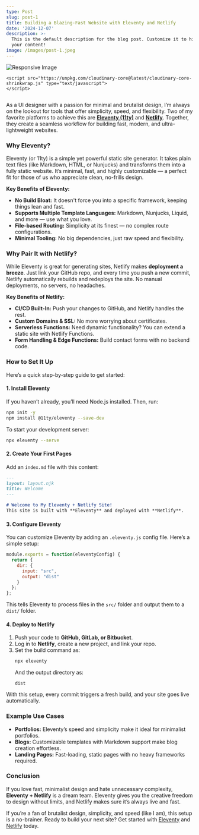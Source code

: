 ```yaml
---
type: Post
slug: post-1
title: Building a Blazing-Fast Website with Eleventy and Netlify
date: '2024-12-07'
description: >-
  This is the default description for the blog post. Customize it to highlight
  your content!
image: /images/post-1.jpeg
---
```

<div class="shadow-wrapper">
<picture class="responsive-picture">
  <source type="image/jxl" sizes="100vw"
          srcset="
            https://res.cloudinary.com/paulapplegate-com/image/upload/dpr_1.0/c_fill,g_auto/c_scale,w_1800/e_shadow:75,x_20,y_20/v1748487942/tfwjdlmu8qnttycbukzw.jxl 1800w,
            https://res.cloudinary.com/paulapplegate-com/image/upload/dpr_2.0/c_fill,g_auto/c_scale,w_1800/e_shadow:75,x_20,y_20/v1748487942/tfwjdlmu8qnttycbukzw.jxl 3600w,
            https://res.cloudinary.com/paulapplegate-com/image/upload/dpr_1.0/c_fill,g_auto/c_scale,w_1795/e_shadow:75,x_20,y_20/v1748487942/tfwjdlmu8qnttycbukzw.jxl 1795w,
            https://res.cloudinary.com/paulapplegate-com/image/upload/dpr_2.0/c_fill,g_auto/c_scale,w_1795/e_shadow:75,x_20,y_20/v1748487942/tfwjdlmu8qnttycbukzw.jxl 3590w,
            https://res.cloudinary.com/paulapplegate-com/image/upload/dpr_1.0/c_fill,g_auto/c_scale,w_1764/e_shadow:75,x_20,y_20/v1748487942/tfwjdlmu8qnttycbukzw.jxl 1764w,
            https://res.cloudinary.com/paulapplegate-com/image/upload/dpr_2.0/c_fill,g_auto/c_scale,w_1764/e_shadow:75,x_20,y_20/v1748487942/tfwjdlmu8qnttycbukzw.jxl 3528w,
            https://res.cloudinary.com/paulapplegate-com/image/upload/dpr_1.0/c_fill,g_auto/c_scale,w_1752/e_shadow:75,x_20,y_20/v1748487942/tfwjdlmu8qnttycbukzw.jxl 1752w,
            https://res.cloudinary.com/paulapplegate-com/image/upload/dpr_2.0/c_fill,g_auto/c_scale,w_1752/e_shadow:75,x_20,y_20/v1748487942/tfwjdlmu8qnttycbukzw.jxl 3504w,
            https://res.cloudinary.com/paulapplegate-com/image/upload/dpr_1.0/c_fill,g_auto/c_scale,w_1662/e_shadow:75,x_20,y_20/v1748487942/tfwjdlmu8qnttycbukzw.jxl 1662w,
            https://res.cloudinary.com/paulapplegate-com/image/upload/dpr_2.0/c_fill,g_auto/c_scale,w_1662/e_shadow:75,x_20,y_20/v1748487942/tfwjdlmu8qnttycbukzw.jxl 3324w,
            https://res.cloudinary.com/paulapplegate-com/image/upload/dpr_1.0/c_fill,g_auto/c_scale,w_1532/e_shadow:75,x_20,y_20/v1748487942/tfwjdlmu8qnttycbukzw.jxl 1532w,
            https://res.cloudinary.com/paulapplegate-com/image/upload/dpr_2.0/c_fill,g_auto/c_scale,w_1532/e_shadow:75,x_20,y_20/v1748487942/tfwjdlmu8qnttycbukzw.jxl 3064w,
            https://res.cloudinary.com/paulapplegate-com/image/upload/dpr_1.0/c_fill,g_auto/c_scale,w_1453/e_shadow:75,x_20,y_20/v1748487942/tfwjdlmu8qnttycbukzw.jxl 1453w,
            https://res.cloudinary.com/paulapplegate-com/image/upload/dpr_2.0/c_fill,g_auto/c_scale,w_1453/e_shadow:75,x_20,y_20/v1748487942/tfwjdlmu8qnttycbukzw.jxl 2906w,
            https://res.cloudinary.com/paulapplegate-com/image/upload/dpr_1.0/c_fill,g_auto/c_scale,w_1366/e_shadow:75,x_20,y_20/v1748487942/tfwjdlmu8qnttycbukzw.jxl 1366w,
            https://res.cloudinary.com/paulapplegate-com/image/upload/dpr_2.0/c_fill,g_auto/c_scale,w_1366/e_shadow:75,x_20,y_20/v1748487942/tfwjdlmu8qnttycbukzw.jxl 2732w,
            https://res.cloudinary.com/paulapplegate-com/image/upload/dpr_1.0/c_fill,g_auto/c_scale,w_1266/e_shadow:75,x_20,y_20/v1748487942/tfwjdlmu8qnttycbukzw.jxl 1266w,
            https://res.cloudinary.com/paulapplegate-com/image/upload/dpr_2.0/c_fill,g_auto/c_scale,w_1266/e_shadow:75,x_20,y_20/v1748487942/tfwjdlmu8qnttycbukzw.jxl 2532w,
            https://res.cloudinary.com/paulapplegate-com/image/upload/dpr_1.0/c_fill,g_auto/c_scale,w_1122/e_shadow:75,x_20,y_20/v1748487942/tfwjdlmu8qnttycbukzw.jxl 1122w,
            https://res.cloudinary.com/paulapplegate-com/image/upload/dpr_2.0/c_fill,g_auto/c_scale,w_1122/e_shadow:75,x_20,y_20/v1748487942/tfwjdlmu8qnttycbukzw.jxl 2244w,
            https://res.cloudinary.com/paulapplegate-com/image/upload/dpr_1.0/c_fill,g_auto/c_scale,w_1114/e_shadow:75,x_20,y_20/v1748487942/tfwjdlmu8qnttycbukzw.jxl 1114w,
            https://res.cloudinary.com/paulapplegate-com/image/upload/dpr_2.0/c_fill,g_auto/c_scale,w_1114/e_shadow:75,x_20,y_20/v1748487942/tfwjdlmu8qnttycbukzw.jxl 2228w,
            https://res.cloudinary.com/paulapplegate-com/image/upload/dpr_1.0/c_fill,g_auto/c_scale,w_922/e_shadow:75,x_20,y_20/v1748487942/tfwjdlmu8qnttycbukzw.jxl 922w,
            https://res.cloudinary.com/paulapplegate-com/image/upload/dpr_2.0/c_fill,g_auto/c_scale,w_922/e_shadow:75,x_20,y_20/v1748487942/tfwjdlmu8qnttycbukzw.jxl 1844w,
            https://res.cloudinary.com/paulapplegate-com/image/upload/dpr_1.0/c_fill,g_auto/c_scale,w_893/e_shadow:75,x_20,y_20/v1748487942/tfwjdlmu8qnttycbukzw.jxl 893w,
            https://res.cloudinary.com/paulapplegate-com/image/upload/dpr_2.0/c_fill,g_auto/c_scale,w_893/e_shadow:75,x_20,y_20/v1748487942/tfwjdlmu8qnttycbukzw.jxl 1786w,
            https://res.cloudinary.com/paulapplegate-com/image/upload/dpr_1.0/c_fill,g_auto/c_scale,w_513/e_shadow:75,x_20,y_20/v1748487942/tfwjdlmu8qnttycbukzw.jxl 513w,
            https://res.cloudinary.com/paulapplegate-com/image/upload/dpr_2.0/c_fill,g_auto/c_scale,w_513/e_shadow:75,x_20,y_20/v1748487942/tfwjdlmu8qnttycbukzw.jxl 1026w,
            https://res.cloudinary.com/paulapplegate-com/image/upload/dpr_1.0/c_fill,g_auto/c_scale,w_275/e_shadow:75,x_20,y_20/v1748487942/tfwjdlmu8qnttycbukzw.jxl 275w,
            https://res.cloudinary.com/paulapplegate-com/image/upload/dpr_2.0/c_fill,g_auto/c_scale,w_275/e_shadow:75,x_20,y_20/v1748487942/tfwjdlmu8qnttycbukzw.jxl 550w
          ">
  <source type="image/avif" sizes="100vw"
          srcset="
            https://res.cloudinary.com/paulapplegate-com/image/upload/dpr_1.0/c_fill,g_auto/c_scale,w_1800/e_shadow:75,x_20,y_20/v1748487942/tfwjdlmu8qnttycbukzw.avif 1800w,
            https://res.cloudinary.com/paulapplegate-com/image/upload/dpr_2.0/c_fill,g_auto/c_scale,w_1800/e_shadow:75,x_20,y_20/v1748487942/tfwjdlmu8qnttycbukzw.avif 3600w,
            https://res.cloudinary.com/paulapplegate-com/image/upload/dpr_1.0/c_fill,g_auto/c_scale,w_1795/e_shadow:75,x_20,y_20/v1748487942/tfwjdlmu8qnttycbukzw.avif 1795w,
            https://res.cloudinary.com/paulapplegate-com/image/upload/dpr_2.0/c_fill,g_auto/c_scale,w_1795/e_shadow:75,x_20,y_20/v1748487942/tfwjdlmu8qnttycbukzw.avif 3590w,
            https://res.cloudinary.com/paulapplegate-com/image/upload/dpr_1.0/c_fill,g_auto/c_scale,w_1764/e_shadow:75,x_20,y_20/v1748487942/tfwjdlmu8qnttycbukzw.avif 1764w,
            https://res.cloudinary.com/paulapplegate-com/image/upload/dpr_2.0/c_fill,g_auto/c_scale,w_1764/e_shadow:75,x_20,y_20/v1748487942/tfwjdlmu8qnttycbukzw.avif 3528w,
            https://res.cloudinary.com/paulapplegate-com/image/upload/dpr_1.0/c_fill,g_auto/c_scale,w_1752/e_shadow:75,x_20,y_20/v1748487942/tfwjdlmu8qnttycbukzw.avif 1752w,
            https://res.cloudinary.com/paulapplegate-com/image/upload/dpr_2.0/c_fill,g_auto/c_scale,w_1752/e_shadow:75,x_20,y_20/v1748487942/tfwjdlmu8qnttycbukzw.avif 3504w,
            https://res.cloudinary.com/paulapplegate-com/image/upload/dpr_1.0/c_fill,g_auto/c_scale,w_1662/e_shadow:75,x_20,y_20/v1748487942/tfwjdlmu8qnttycbukzw.avif 1662w,
            https://res.cloudinary.com/paulapplegate-com/image/upload/dpr_2.0/c_fill,g_auto/c_scale,w_1662/e_shadow:75,x_20,y_20/v1748487942/tfwjdlmu8qnttycbukzw.avif 3324w,
            https://res.cloudinary.com/paulapplegate-com/image/upload/dpr_1.0/c_fill,g_auto/c_scale,w_1532/e_shadow:75,x_20,y_20/v1748487942/tfwjdlmu8qnttycbukzw.avif 1532w,
            https://res.cloudinary.com/paulapplegate-com/image/upload/dpr_2.0/c_fill,g_auto/c_scale,w_1532/e_shadow:75,x_20,y_20/v1748487942/tfwjdlmu8qnttycbukzw.avif 3064w,
            https://res.cloudinary.com/paulapplegate-com/image/upload/dpr_1.0/c_fill,g_auto/c_scale,w_1453/e_shadow:75,x_20,y_20/v1748487942/tfwjdlmu8qnttycbukzw.avif 1453w,
            https://res.cloudinary.com/paulapplegate-com/image/upload/dpr_2.0/c_fill,g_auto/c_scale,w_1453/e_shadow:75,x_20,y_20/v1748487942/tfwjdlmu8qnttycbukzw.avif 2906w,
            https://res.cloudinary.com/paulapplegate-com/image/upload/dpr_1.0/c_fill,g_auto/c_scale,w_1366/e_shadow:75,x_20,y_20/v1748487942/tfwjdlmu8qnttycbukzw.avif 1366w,
            https://res.cloudinary.com/paulapplegate-com/image/upload/dpr_2.0/c_fill,g_auto/c_scale,w_1366/e_shadow:75,x_20,y_20/v1748487942/tfwjdlmu8qnttycbukzw.avif 2732w,
            https://res.cloudinary.com/paulapplegate-com/image/upload/dpr_1.0/c_fill,g_auto/c_scale,w_1266/e_shadow:75,x_20,y_20/v1748487942/tfwjdlmu8qnttycbukzw.avif 1266w,
            https://res.cloudinary.com/paulapplegate-com/image/upload/dpr_2.0/c_fill,g_auto/c_scale,w_1266/e_shadow:75,x_20,y_20/v1748487942/tfwjdlmu8qnttycbukzw.avif 2532w,
            https://res.cloudinary.com/paulapplegate-com/image/upload/dpr_1.0/c_fill,g_auto/c_scale,w_1122/e_shadow:75,x_20,y_20/v1748487942/tfwjdlmu8qnttycbukzw.avif 1122w,
            https://res.cloudinary.com/paulapplegate-com/image/upload/dpr_2.0/c_fill,g_auto/c_scale,w_1122/e_shadow:75,x_20,y_20/v1748487942/tfwjdlmu8qnttycbukzw.avif 2244w,
            https://res.cloudinary.com/paulapplegate-com/image/upload/dpr_1.0/c_fill,g_auto/c_scale,w_1114/e_shadow:75,x_20,y_20/v1748487942/tfwjdlmu8qnttycbukzw.avif 1114w,
            https://res.cloudinary.com/paulapplegate-com/image/upload/dpr_2.0/c_fill,g_auto/c_scale,w_1114/e_shadow:75,x_20,y_20/v1748487942/tfwjdlmu8qnttycbukzw.avif 2228w,
            https://res.cloudinary.com/paulapplegate-com/image/upload/dpr_1.0/c_fill,g_auto/c_scale,w_922/e_shadow:75,x_20,y_20/v1748487942/tfwjdlmu8qnttycbukzw.avif 922w,
            https://res.cloudinary.com/paulapplegate-com/image/upload/dpr_2.0/c_fill,g_auto/c_scale,w_922/e_shadow:75,x_20,y_20/v1748487942/tfwjdlmu8qnttycbukzw.avif 1844w,
            https://res.cloudinary.com/paulapplegate-com/image/upload/dpr_1.0/c_fill,g_auto/c_scale,w_893/e_shadow:75,x_20,y_20/v1748487942/tfwjdlmu8qnttycbukzw.avif 893w,
            https://res.cloudinary.com/paulapplegate-com/image/upload/dpr_2.0/c_fill,g_auto/c_scale,w_893/e_shadow:75,x_20,y_20/v1748487942/tfwjdlmu8qnttycbukzw.avif 1786w,
            https://res.cloudinary.com/paulapplegate-com/image/upload/dpr_1.0/c_fill,g_auto/c_scale,w_513/e_shadow:75,x_20,y_20/v1748487942/tfwjdlmu8qnttycbukzw.avif 513w,
            https://res.cloudinary.com/paulapplegate-com/image/upload/dpr_2.0/c_fill,g_auto/c_scale,w_513/e_shadow:75,x_20,y_20/v1748487942/tfwjdlmu8qnttycbukzw.avif 1026w,
            https://res.cloudinary.com/paulapplegate-com/image/upload/dpr_1.0/c_fill,g_auto/c_scale,w_275/e_shadow:75,x_20,y_20/v1748487942/tfwjdlmu8qnttycbukzw.avif 275w,
            https://res.cloudinary.com/paulapplegate-com/image/upload/dpr_2.0/c_fill,g_auto/c_scale,w_275/e_shadow:75,x_20,y_20/v1748487942/tfwjdlmu8qnttycbukzw.avif 550w
          ">
  <source type="image/jpeg" sizes="100vw"
          srcset="
            https://res.cloudinary.com/paulapplegate-com/image/upload/dpr_1.0/c_fill,g_auto/c_scale,w_1800/e_shadow:75,x_20,y_20/v1748487942/tfwjdlmu8qnttycbukzw.jpeg 1800w,
            https://res.cloudinary.com/paulapplegate-com/image/upload/dpr_2.0/c_fill,g_auto/c_scale,w_1800/e_shadow:75,x_20,y_20/v1748487942/tfwjdlmu8qnttycbukzw.jpeg 3600w,
            https://res.cloudinary.com/paulapplegate-com/image/upload/dpr_1.0/c_fill,g_auto/c_scale,w_1795/e_shadow:75,x_20,y_20/v1748487942/tfwjdlmu8qnttycbukzw.jpeg 1795w,
            https://res.cloudinary.com/paulapplegate-com/image/upload/dpr_2.0/c_fill,g_auto/c_scale,w_1795/e_shadow:75,x_20,y_20/v1748487942/tfwjdlmu8qnttycbukzw.jpeg 3590w,
            https://res.cloudinary.com/paulapplegate-com/image/upload/dpr_1.0/c_fill,g_auto/c_scale,w_1764/e_shadow:75,x_20,y_20/v1748487942/tfwjdlmu8qnttycbukzw.jpeg 1764w,
            https://res.cloudinary.com/paulapplegate-com/image/upload/dpr_2.0/c_fill,g_auto/c_scale,w_1764/e_shadow:75,x_20,y_20/v1748487942/tfwjdlmu8qnttycbukzw.jpeg 3528w,
            https://res.cloudinary.com/paulapplegate-com/image/upload/dpr_1.0/c_fill,g_auto/c_scale,w_1752/e_shadow:75,x_20,y_20/v1748487942/tfwjdlmu8qnttycbukzw.jpeg 1752w,
            https://res.cloudinary.com/paulapplegate-com/image/upload/dpr_2.0/c_fill,g_auto/c_scale,w_1752/e_shadow:75,x_20,y_20/v1748487942/tfwjdlmu8qnttycbukzw.jpeg 3504w,
            https://res.cloudinary.com/paulapplegate-com/image/upload/dpr_1.0/c_fill,g_auto/c_scale,w_1662/e_shadow:75,x_20,y_20/v1748487942/tfwjdlmu8qnttycbukzw.jpeg 1662w,
            https://res.cloudinary.com/paulapplegate-com/image/upload/dpr_2.0/c_fill,g_auto/c_scale,w_1662/e_shadow:75,x_20,y_20/v1748487942/tfwjdlmu8qnttycbukzw.jpeg 3324w,
            https://res.cloudinary.com/paulapplegate-com/image/upload/dpr_1.0/c_fill,g_auto/c_scale,w_1532/e_shadow:75,x_20,y_20/v1748487942/tfwjdlmu8qnttycbukzw.jpeg 1532w,
            https://res.cloudinary.com/paulapplegate-com/image/upload/dpr_2.0/c_fill,g_auto/c_scale,w_1532/e_shadow:75,x_20,y_20/v1748487942/tfwjdlmu8qnttycbukzw.jpeg 3064w,
            https://res.cloudinary.com/paulapplegate-com/image/upload/dpr_1.0/c_fill,g_auto/c_scale,w_1453/e_shadow:75,x_20,y_20/v1748487942/tfwjdlmu8qnttycbukzw.jpeg 1453w,
            https://res.cloudinary.com/paulapplegate-com/image/upload/dpr_2.0/c_fill,g_auto/c_scale,w_1453/e_shadow:75,x_20,y_20/v1748487942/tfwjdlmu8qnttycbukzw.jpeg 2906w,
            https://res.cloudinary.com/paulapplegate-com/image/upload/dpr_1.0/c_fill,g_auto/c_scale,w_1366/e_shadow:75,x_20,y_20/v1748487942/tfwjdlmu8qnttycbukzw.jpeg 1366w,
            https://res.cloudinary.com/paulapplegate-com/image/upload/dpr_2.0/c_fill,g_auto/c_scale,w_1366/e_shadow:75,x_20,y_20/v1748487942/tfwjdlmu8qnttycbukzw.jpeg 2732w,
            https://res.cloudinary.com/paulapplegate-com/image/upload/dpr_1.0/c_fill,g_auto/c_scale,w_1266/e_shadow:75,x_20,y_20/v1748487942/tfwjdlmu8qnttycbukzw.jpeg 1266w,
            https://res.cloudinary.com/paulapplegate-com/image/upload/dpr_2.0/c_fill,g_auto/c_scale,w_1266/e_shadow:75,x_20,y_20/v1748487942/tfwjdlmu8qnttycbukzw.jpeg 2532w,
            https://res.cloudinary.com/paulapplegate-com/image/upload/dpr_1.0/c_fill,g_auto/c_scale,w_1122/e_shadow:75,x_20,y_20/v1748487942/tfwjdlmu8qnttycbukzw.jpeg 1122w,
            https://res.cloudinary.com/paulapplegate-com/image/upload/dpr_2.0/c_fill,g_auto/c_scale,w_1122/e_shadow:75,x_20,y_20/v1748487942/tfwjdlmu8qnttycbukzw.jpeg 2244w,
            https://res.cloudinary.com/paulapplegate-com/image/upload/dpr_1.0/c_fill,g_auto/c_scale,w_1114/e_shadow:75,x_20,y_20/v1748487942/tfwjdlmu8qnttycbukzw.jpeg 1114w,
            https://res.cloudinary.com/paulapplegate-com/image/upload/dpr_2.0/c_fill,g_auto/c_scale,w_1114/e_shadow:75,x_20,y_20/v1748487942/tfwjdlmu8qnttycbukzw.jpeg 2228w,
            https://res.cloudinary.com/paulapplegate-com/image/upload/dpr_1.0/c_fill,g_auto/c_scale,w_922/e_shadow:75,x_20,y_20/v1748487942/tfwjdlmu8qnttycbukzw.jpeg 922w,
            https://res.cloudinary.com/paulapplegate-com/image/upload/dpr_2.0/c_fill,g_auto/c_scale,w_922/e_shadow:75,x_20,y_20/v1748487942/tfwjdlmu8qnttycbukzw.jpeg 1844w,
            https://res.cloudinary.com/paulapplegate-com/image/upload/dpr_1.0/c_fill,g_auto/c_scale,w_893/e_shadow:75,x_20,y_20/v1748487942/tfwjdlmu8qnttycbukzw.jpeg 893w,
            https://res.cloudinary.com/paulapplegate-com/image/upload/dpr_2.0/c_fill,g_auto/c_scale,w_893/e_shadow:75,x_20,y_20/v1748487942/tfwjdlmu8qnttycbukzw.jpeg 1786w,
            https://res.cloudinary.com/paulapplegate-com/image/upload/dpr_1.0/c_fill,g_auto/c_scale,w_513/e_shadow:75,x_20,y_20/v1748487942/tfwjdlmu8qnttycbukzw.jpeg 513w,
            https://res.cloudinary.com/paulapplegate-com/image/upload/dpr_2.0/c_fill,g_auto/c_scale,w_513/e_shadow:75,x_20,y_20/v1748487942/tfwjdlmu8qnttycbukzw.jpeg 1026w,
            https://res.cloudinary.com/paulapplegate-com/image/upload/dpr_1.0/c_fill,g_auto/c_scale,w_275/e_shadow:75,x_20,y_20/v1748487942/tfwjdlmu8qnttycbukzw.jpeg 275w,
            https://res.cloudinary.com/paulapplegate-com/image/upload/dpr_2.0/c_fill,g_auto/c_scale,w_275/e_shadow:75,x_20,y_20/v1748487942/tfwjdlmu8qnttycbukzw.jpeg 550w
          ">
  <img src="https://res.cloudinary.com/paulapplegate-com/image/upload/c_fill,g_auto/c_scale,w_275/e_shadow:75,x_20,y_20/v1748487942/tfwjdlmu8qnttycbukzw.jpeg" alt="Responsive Image" loading="lazy" style="max-width: 100%; height: auto;">
</picture>
</div>
    
    
    
    <script src="https://unpkg.com/cloudinary-core@latest/cloudinary-core-shrinkwrap.js" type="text/javascript">
    </script>
<img data-src="https://res.cloudinary.com/paulapplegate-com/image/upload/c_limit,w_auto/dpr_auto/f_jxl,q_auto/v1746629777/rjru7vldm8lcxffuoewq.jxl" class="cld-responsive">
<script type="text/javascript">
      var cl = cloudinary.Cloudinary.new({
        cloud_name: "paulapplegate-com"
      });
      cl.responsive();
    </script>


As a UI designer with a passion for minimal and brutalist design, I’m always on the lookout for tools that offer simplicity, speed, and flexibility. Two of my favorite platforms to achieve this are **[Eleventy (11ty)](https://www.11ty.dev/)** and **[Netlify](https://www.netlify.com/)**. Together, they create a seamless workflow for building fast, modern, and ultra-lightweight websites.  

### Why Eleventy?

Eleventy (or 11ty) is a simple yet powerful static site generator. It takes plain text files (like Markdown, HTML, or Nunjucks) and transforms them into a fully static website. It’s minimal, fast, and highly customizable — a perfect fit for those of us who appreciate clean, no-frills design.

<!--more-->

**Key Benefits of Eleventy:**  
- **No Build Bloat:** It doesn't force you into a specific framework, keeping things lean and fast.  
- **Supports Multiple Template Languages:** Markdown, Nunjucks, Liquid, and more — use what you love.  
- **File-based Routing:** Simplicity at its finest — no complex route configurations.  
- **Minimal Tooling:** No big dependencies, just raw speed and flexibility.  

### Why Pair It with Netlify? 
While Eleventy is great for generating sites, Netlify makes **deployment a breeze**. Just link your GitHub repo, and every time you push a new commit, Netlify automatically rebuilds and redeploys the site. No manual deployments, no servers, no headaches.  

**Key Benefits of Netlify:**  
- **CI/CD Built-In:** Push your changes to GitHub, and Netlify handles the rest.  
- **Custom Domains & SSL:** No more worrying about certificates.  
- **Serverless Functions:** Need dynamic functionality? You can extend a static site with Netlify Functions.  
- **Form Handling & Edge Functions:** Build contact forms with no backend code.  

### How to Set It Up  
Here’s a quick step-by-step guide to get started:  

#### 1. Install Eleventy
If you haven’t already, you’ll need Node.js installed. Then, run:  
```bash
npm init -y 
npm install @11ty/eleventy --save-dev
```

To start your development server:  
```bash
npx eleventy --serve
```

#### 2. Create Your First Pages 
Add an `index.md` file with this content:  
```markdown
---
layout: layout.njk
title: Welcome
---

# Welcome to My Eleventy + Netlify Site!  
This site is built with **Eleventy** and deployed with **Netlify**.
```

#### 3. Configure Eleventy
You can customize Eleventy by adding an `.eleventy.js` config file. Here’s a simple setup:  
```js
module.exports = function(eleventyConfig) {
  return {
    dir: {
      input: "src",
      output: "dist"
    }
  };
};
```

This tells Eleventy to process files in the `src/` folder and output them to a `dist/` folder.  

#### 4. Deploy to Netlify 
1. Push your code to **GitHub, GitLab, or Bitbucket**.  
2. Log in to **Netlify**, create a new project, and link your repo.  
3. Set the build command as:  
   ```bash
   npx eleventy
   ```  
   And the output directory as:  
   ```
   dist
   ```

With this setup, every commit triggers a fresh build, and your site goes live automatically.  

### Example Use Cases
- **Portfolios:** Eleventy’s speed and simplicity make it ideal for minimalist portfolios.  
- **Blogs:** Customizable templates with Markdown support make blog creation effortless.  
- **Landing Pages:** Fast-loading, static pages with no heavy frameworks required.  

### Conclusion 
If you love fast, minimalist design and hate unnecessary complexity, **Eleventy + Netlify** is a dream team. Eleventy gives you the creative freedom to design without limits, and Netlify makes sure it’s always live and fast.  

If you’re a fan of brutalist design, simplicity, and speed (like I am), this setup is a no-brainer. Ready to build your next site? Get started with [Eleventy](https://www.11ty.dev/) and [Netlify](https://www.netlify.com/) today.  
